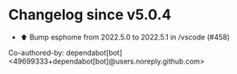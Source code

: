# Changelog since v5.0.4
- ⬆️ Bump esphome from 2022.5.0 to 2022.5.1 in /vscode (#458)

Co-authored-by: dependabot[bot] <49699333+dependabot[bot]@users.noreply.github.com> 
